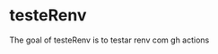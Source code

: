 
<!-- README.md is generated from README.Rmd. Please edit that file -->

# testeRenv

<!-- badges: start -->
<!-- badges: end -->

The goal of testeRenv is to testar renv com gh actions
